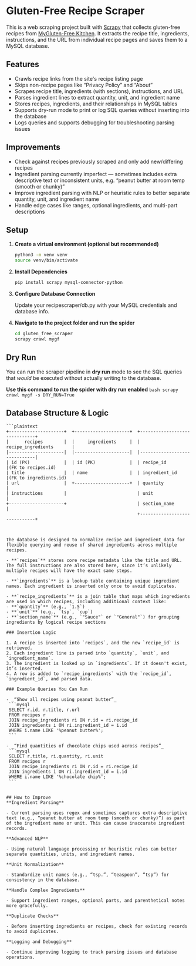 # Gluten-Free Recipe Scraper

This is a web scraping project built with [Scrapy](https://scrapy.org/) that collects gluten-free recipes from [MyGluten-Free Kitchen](https://mygluten-freekitchen.com/recipes/). It extracts the recipe title, ingredients, instructions, and the URL from individual recipe pages and saves them to a MySQL database.

## Features

- Crawls recipe links from the site's recipe listing page
- Skips non-recipe pages like “Privacy Policy” and “About”
- Scrapes recipe title, ingredients (with sections), instructions, and URL
- Parses ingredient lines to extract quantity, unit, and ingredient name
- Stores recipes, ingredients, and their relationships in MySQL tables
- Supports dry-run mode to print or log SQL queries without inserting into the database
- Logs queries and supports debugging for troubleshooting parsing issues


## Improvements

- Check against recipes previously scraped and only add new/differing recipes
- Ingredient parsing currently imperfect — sometimes includes extra descriptive text or inconsistent units, e.g. “peanut butter at room temp (smooth or chunky)”
- Improve ingredient parsing with NLP or heuristic rules to better separate quantity, unit, and ingredient name
- Handle edge cases like ranges, optional ingredients, and multi-part descriptions

## Setup

1. **Create a virtual environment (optional but recommended)**
   ```bash
   python3 -m venv venv
   source venv/bin/activate
   ```

2. **Install Dependencies**
    ```bash
    pip install scrapy mysql-connector-python
    ```

3. **Configure Database Connection**

    Update your recipescraper/db.py with your MySQL credentials and database info.

4. **Navigate to the project folder and run the spider**
    ```bash
    cd gluten_free_scraper
    scrapy crawl mygf
    ```

## Dry Run

You can run the scraper pipeline in **dry run** mode to see the SQL queries that *would* be executed without actually writing to the database.

**Use this command to run the spider with dry run enabled**
    ```bash
    scrapy crawl mygf -s DRY_RUN=True
    ```


## Database Structure & Logic
    ```plaintext
    +---------------------+  +---------------------+  +------------------------------+
    |      recipes        |  |     ingredients     |  |     recipe_ingredients       |
    |---------------------|  |---------------------|  |------------------------------|
    | id (PK)             |  | id (PK)             |  | recipe_id                    |(FK to recipes.id)
    | title               |  | name                |  | ingredient_id                |(FK to ingredients.id)
    | url                 |  +---------------------+  | quantity                     |
    | instructions        |                           | unit                         |
    +---------------------+                           | section_name                 |
                                                      +------------------------------+
   ```


The database is designed to normalize recipe and ingredient data for flexible querying and reuse of shared ingredients across multiple recipes.

- **`recipes`** stores core recipe metadata like the title and URL. The full instructions are also stored here, since it’s unlikely multiple recipes will have the exact same steps.

- **`ingredients`** is a lookup table containing unique ingredient names. Each ingredient is inserted only once to avoid duplicates.

- **`recipe_ingredients`** is a join table that maps which ingredients are used in which recipes, including additional context like:
  - **`quantity`** (e.g., `1.5`)
  - **`unit`** (e.g., `tsp`, `cup`)
  - **`section_name`** (e.g., `"Sauce"` or `"General"`) for grouping ingredients by logical recipe sections

### Insertion Logic

1. A recipe is inserted into `recipes`, and the new `recipe_id` is retrieved.
2. Each ingredient line is parsed into `quantity`, `unit`, and `ingredient_name`.
3. The ingredient is looked up in `ingredients`. If it doesn't exist, it’s inserted.
4. A row is added to `recipe_ingredients` with the `recipe_id`, `ingredient_id`, and parsed data.

### Example Queries You Can Run

- _“Show all recipes using peanut butter”_
    ```mysql
    SELECT r.id, r.title, r.url
    FROM recipes r
    JOIN recipe_ingredients ri ON r.id = ri.recipe_id
    JOIN ingredients i ON ri.ingredient_id = i.id
    WHERE i.name LIKE '%peanut butter%';
    ```

- _“Find quantities of chocolate chips used across recipes”_
    ```mysql
    SELECT r.title, ri.quantity, ri.unit
    FROM recipes r
    JOIN recipe_ingredients ri ON r.id = ri.recipe_id
    JOIN ingredients i ON ri.ingredient_id = i.id
    WHERE i.name LIKE '%chocolate chip%';
    ```


## How to Improve
**Ingredient Parsing** 

- Current parsing uses regex and sometimes captures extra descriptive text (e.g., “peanut butter at room temp (smooth or chunky)”) as part of the ingredient name or unit. This can cause inaccurate ingredient records.

**Advanced NLP** 

- Using natural language processing or heuristic rules can better separate quantities, units, and ingredient names.

**Unit Normalization** 

- Standardize unit names (e.g., “tsp.”, “teaspoon”, “tsp”) for consistency in the database.

**Handle Complex Ingredients**

- Support ingredient ranges, optional parts, and parenthetical notes more gracefully.

**Duplicate Checks**

- Before inserting ingredients or recipes, check for existing records to avoid duplicates.

**Logging and Debugging**

- Continue improving logging to track parsing issues and database operations.





